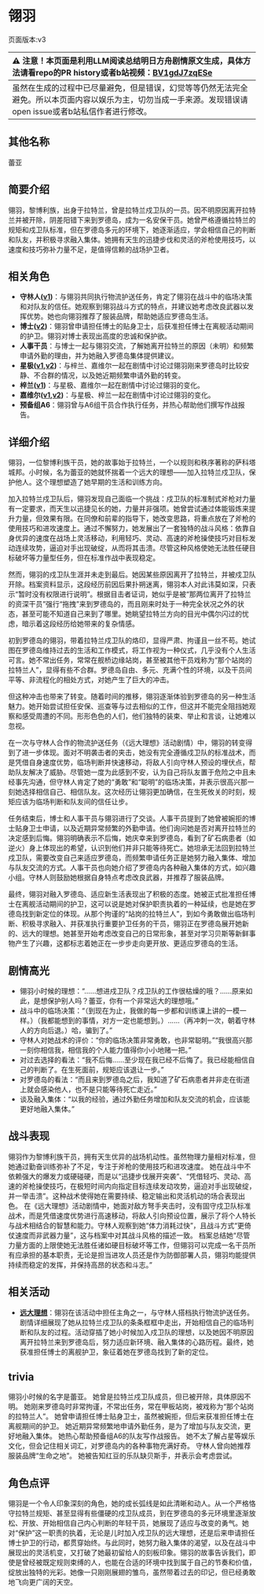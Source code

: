 # 翎羽
页面版本:v3
 

| :warning: 注意！本页面是利用LLM阅读总结明日方舟剧情原文生成，具体方法请看repo的PR history或者b站视频：[BV1gdJ7zqESe](https://www.bilibili.com/video/BV1gdJ7zqESe/)         |
|:----------------------------|
| 虽然在生成的过程中已尽量避免，但是错误，幻觉等等仍然无法完全避免。所以本页面内容以娱乐为主，切勿当成一手来源。发现错误请open issue或者b站私信作者进行修改。|



## 其他名称
蕾亚
## 简要介绍
翎羽，黎博利族，出身于拉特兰，曾是拉特兰戍卫队的一员。因不明原因离开拉特兰并被开除，阴差阳错下来到罗德岛，成为一名安保干员。她曾严格遵循拉特兰的规矩和戍卫队标准，但在罗德岛多元的环境下，她逐渐适应，学会相信自己的判断和队友，并积极寻求融入集体。她拥有天生的迅捷步伐和灵活的斧枪使用技巧，以速度和技巧弥补力量不足，是值得信赖的战场护卫者。
## 相关角色
-   **守林人([v1](../chars/char_158_milu.md))**：与翎羽共同执行物流护送任务，肯定了翎羽在战斗中的临场决策和对队友的信任。她观察到翎羽战斗方式的特点，并建议她考虑改良武器以发挥优势。她也向翎羽推荐了服装品牌，帮助她适应罗德岛生活。
-   **博士([v2](extended_char_bo_shi.md))**：翎羽曾申请担任博士的贴身卫士，后获准担任博士在离舰活动期间的护卫。翎羽对博士表现出高度的忠诚和保护欲。
-   **人事干员**：与博士一起与翎羽交流，了解她离开拉特兰的原因（未明）和频繁申请外勤的理由，并为她融入罗德岛集体提供建议。
-   **星极([v1](../chars/char_274_astesi.md),[v2](char_274_astesi.md))**：与梓兰、嘉维尔一起在剧情中讨论过翎羽刚来罗德岛时比较安静、不合群的情况，以及她近期频繁申请外勤的转变。
-   **梓兰([v1](../chars/char_278_orchid.md))**：与星极、嘉维尔一起在剧情中讨论过翎羽的变化。
-   **嘉维尔([v1](../chars/char_187_ccheal.md),[v2](char_187_ccheal.md))**：与星极、梓兰一起在剧情中讨论过翎羽的变化。
-   **预备组A6**：翎羽曾与A6组干员合作执行任务，并热心帮助他们撰写作战报告。
## 详细介绍
翎羽，一位黎博利族干员，她的故事始于拉特兰，一个以规则和秩序著称的萨科塔城邦。小时候，名为蕾亚的她就怀揣着一个远大的理想——加入拉特兰戍卫队，保护他人。这个理想塑造了她早期的生活和训练方向。

加入拉特兰戍卫队后，翎羽发现自己面临一个挑战：戍卫队的标准制式斧枪对力量有一定要求，而天生以迅捷见长的她，力量并非强项。她曾尝试通过体能锻炼来提升力量，但效果有限。在同僚和前辈的指导下，她改变思路，将重点放在了斧枪的使用技巧和进攻速度上。通过不懈努力，她发展出了一套独特的战斗风格：依靠自身优异的速度在战场上灵活移动，利用轻巧、灵动、高速的斧枪操使技巧对目标发动连续攻势，逼迫对手出现破绽，从而将其击溃。尽管这种风格使她无法胜任硬目标破坏等力量型任务，但在标准作战中表现稳定。

然而，翎羽的戍卫队生涯并未走到最后。她因某些原因离开了拉特兰，并被戍卫队开除。档案资料显示，这段经历前因后果扑朔迷离，翎羽本人对此讳莫如深，只表示“暂时没有权限进行说明”。根据目击者证词，她似乎是被“那两位离开了拉特兰的资深干员”强行“拖拽”来到罗德岛的，而且刚来时处于一种完全状况之外的状态，甚至可能不知道自己来到了哪里。她眺望拉特兰方向的目光中偶尔闪过的忧虑，暗示着这段经历给她带来的复杂情感。

初到罗德岛的翎羽，带着拉特兰戍卫队的烙印，显得严肃、拘谨且一丝不苟。她试图在罗德岛维持过去的生活和工作模式，将工作视为一种仪式，几乎没有个人生活可言。她不常出任务，常常在舰桥边缘站岗，甚至被其他干员戏称为“那个站岗的拉特兰人”，显得有些不合群。罗德岛自由、多元、充满个性的环境，以及干员间平等、非流程化的相处方式，对她产生了巨大的冲击。

但这种冲击也带来了转变。随着时间的推移，翎羽逐渐体验到罗德岛的另一种生活魅力。她开始尝试担任安保、巡查等与过去相似的工作，但这并不能完全阻挡她观察和感受周遭的不同。形形色色的人们，他们独特的装束、举止和言谈，让她难以忽视。

在一次与守林人合作的物流护送任务（《远大理想》活动剧情）中，翎羽的转变得到了进一步体现。面对不明袭击者的夹击，她没有完全遵循戍卫队的标准战术，而是凭借自身速度优势，临场判断并快速移动，将敌人引向守林人预设的埋伏点，帮助队友解决了威胁。尽管她一度为此感到不安，认为自己将队友置于危险之中且未经事先沟通，但守林人肯定了她的“勇敢”和“聪明”的临场决策，并表示很高兴那一刻她选择相信自己、相信队友。这次经历让翎羽更加确信，在生死攸关的时刻，规矩应该为临场判断和队友间的信任让步。

任务结束后，博士和人事干员与翎羽进行了交谈。人事干员提到了她曾被婉拒的博士贴身卫士申请，以及近期异常频繁的外勤申请。他们询问她是否对离开拉特兰的决定感到后悔。翎羽明确表示不后悔，她庆幸来到罗德岛，看到了矿石病患者（如逆火）身上体现出的希望，认识到他们并非只能等待死亡。她坦承无法回到拉特兰戍卫队，需要改变自己来适应罗德岛，而频繁申请任务正是她努力融入集体、增加与队友交流的方式。人事干员也向她介绍了罗德岛内各种融入集体的方式，如兴趣小组。守林人则鼓励她根据自身特点考虑改良武器，并推荐了服装品牌。

最终，翎羽对融入罗德岛、适应新生活表现出了积极的态度。她被正式批准担任博士在离舰活动期间的护卫，这可以说是她对保护职责执着的一种延续，也是她在罗德岛找到新定位的体现。从那个拘谨的“站岗的拉特兰人”，到如今勇敢做出临场判断、积极寻求融入、并获准执行重要护卫任务的干员，翎羽正在罗德岛展开她新的、远大的理想。她甚至开始考虑改变自己的日常形象，甚至对学习贝斯等新鲜事物产生了兴趣，这都标志着她正在一步步走向更开放、更适应罗德岛的生活。
## 剧情高光
- 翎羽小时候的理想：“......想进戍卫队？戍卫队的工作很枯燥的哦？......原来如此，是想保护别人吗？蕾亚，你有一个非常远大的理想哦。”
- 战斗中的临场决策：“（到现在为止，我做的每一步都和训练课上讲的一模一样。）（我都能想到的事情，对方一定也能想到。）......（再冲刺一次，朝着守林人的方向后退。）哈，骗到了。”
- 守林人对她战术的评价：“你的临场决策非常勇敢，也非常聪明。”“我很高兴那一刻你相信我，相信我的个人能力值得你小小地赌一把。”
- 对过去选择的看法：“我不后悔......至少现在我已经不后悔了。我已经能相信自己的判断了。在生死面前，规矩应该退让一步。”
- 对罗德岛的看法：“而且来到罗德岛之后，我知道了矿石病患者并非走在街道上就会感染他人，也不是只能等待死亡走近。”
- 谈及融入集体：“以我的经验，通过外勤任务增加和队友交流的机会，应该能更好地融入集体。”
## 战斗表现
翎羽作为黎博利族干员，拥有天生优异的战场机动性。虽然物理力量相对标准，但她通过勤奋训练弥补了不足，专注于斧枪的使用技巧和进攻速度。
她在战斗中不依赖强大的爆发力或硬碰硬，而是以“迅捷步伐展开突袭”、“凭借轻巧、灵动、高速的斧枪操使技巧，在极短时间内向指定目标连续发动攻势，逼迫对手出现破绽，并一举击溃”。这种战术使得她在需要持续、稳定输出和灵活机动的场合表现出色。
在《远大理想》活动剧情中，她面对敌方弩手夹击时，没有固守戍卫队标准战术，而是凭借速度优势进行高速移动，将敌人引向预设位置，展示了将个人特长与战术相结合的智慧和能力。守林人观察到她“体力消耗过快”，且战斗方式“更倚仗速度而非武器力量”，这与档案中对其战斗风格的描述一致。
档案总结她“尽管力量方面的上限使她无法胜任诸如硬目标破坏等工作，但翎羽可以完成一名干员所有应承担的基本职责，无论是担当进攻人员还是作为防御部署人员，翎羽均能提供持续而稳定的发挥，并保持高昂的状态和斗志。”
## 相关活动
-   **[远大理想](../stories/story_falco_set_1.md)**：翎羽在该活动中担任主角之一，与守林人搭档执行物流护送任务。剧情详细展现了她从拉特兰戍卫队的条条框框中走出，开始相信自己的临场判断和队友的过程。活动穿插了她小时候加入戍卫队的理想，以及她因不明原因离开拉特兰来到罗德岛后，努力适应新环境、融入集体的心路历程。最终，她获准担任博士的离舰护卫，象征着她在罗德岛找到了新的定位。
## trivia
翎羽小时候的名字是蕾亚。
她曾是拉特兰戍卫队成员，但已被开除，具体原因不明。
她刚来罗德岛时非常拘谨，不常出任务，常在甲板站岗，被戏称为“那个站岗的拉特兰人”。
她曾申请担任博士贴身卫士，虽然被婉拒，但后来获准担任博士在离舰期间的护卫。
她近期异常频繁地申请外勤任务，是为了增加与队友交流，更好地融入集体。
她热心帮助预备组A6的队友写作战报告。
她不太了解占星等娱乐文化，但会记住相关词汇，对罗德岛内的各种事物充满好奇。
守林人曾向她推荐服装品牌“生命之地”。
她被告知红豆的乐队缺贝斯手，并表示会考虑尝试。
## 角色点评
翎羽是一个令人印象深刻的角色，她的成长弧线是如此清晰和动人。从一个严格恪守拉特兰规矩、甚至显得有些僵硬的戍卫队成员，到在罗德岛的多元环境里逐渐放松、开放、开始相信自己内心判断的年轻干员，她展现了适应与改变的勇气。她对“保护”这一职责的执着，无论是儿时加入戍卫队的远大理想，还是后来申请担任博士护卫的行动，都贯穿始终。与此同时，她努力融入集体的渴望，以及在战斗中展现出的灵活机变，又打破了她最初留给人的刻板印象。翎羽的故事告诉我们，即使是曾经被既定规则束缚的人，也能在合适的环境中找到属于自己的节奏和价值，绽放出独特的光彩。她像一只刚刚展翅的雏鸟，虽然带着过去的印记，但已经勇敢地飞向更广阔的天空。